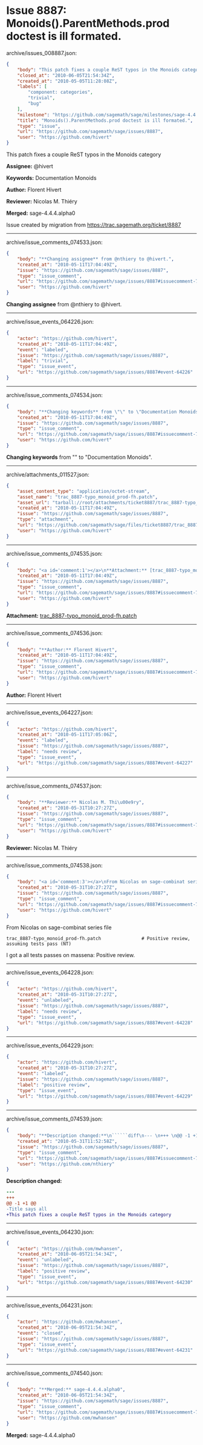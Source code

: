 # Issue 8887: Monoids().ParentMethods.prod doctest is ill formated.

archive/issues_008887.json:
```json
{
    "body": "This patch fixes a couple ReST typos in the Monoids category\n\n**Assignee:** @hivert\n\n**Keywords:** Documentation Monoids\n\n**Author:** Florent Hivert\n\n**Reviewer:** Nicolas M. Thi\u00e9ry\n\n**Merged:** sage-4.4.4.alpha0\n\nIssue created by migration from https://trac.sagemath.org/ticket/8887\n\n",
    "closed_at": "2010-06-05T21:54:34Z",
    "created_at": "2010-05-05T11:28:08Z",
    "labels": [
        "component: categories",
        "trivial",
        "bug"
    ],
    "milestone": "https://github.com/sagemath/sage/milestones/sage-4.4.4",
    "title": "Monoids().ParentMethods.prod doctest is ill formated.",
    "type": "issue",
    "url": "https://github.com/sagemath/sage/issues/8887",
    "user": "https://github.com/hivert"
}
```
This patch fixes a couple ReST typos in the Monoids category

**Assignee:** @hivert

**Keywords:** Documentation Monoids

**Author:** Florent Hivert

**Reviewer:** Nicolas M. Thiéry

**Merged:** sage-4.4.4.alpha0

Issue created by migration from https://trac.sagemath.org/ticket/8887





---

archive/issue_comments_074533.json:
```json
{
    "body": "**Changing assignee** from @nthiery to @hivert.",
    "created_at": "2010-05-11T17:04:49Z",
    "issue": "https://github.com/sagemath/sage/issues/8887",
    "type": "issue_comment",
    "url": "https://github.com/sagemath/sage/issues/8887#issuecomment-74533",
    "user": "https://github.com/hivert"
}
```

**Changing assignee** from @nthiery to @hivert.



---

archive/issue_events_064226.json:
```json
{
    "actor": "https://github.com/hivert",
    "created_at": "2010-05-11T17:04:49Z",
    "event": "labeled",
    "issue": "https://github.com/sagemath/sage/issues/8887",
    "label": "trivial",
    "type": "issue_event",
    "url": "https://github.com/sagemath/sage/issues/8887#event-64226"
}
```



---

archive/issue_comments_074534.json:
```json
{
    "body": "**Changing keywords** from \"\" to \"Documentation Monoids\".",
    "created_at": "2010-05-11T17:04:49Z",
    "issue": "https://github.com/sagemath/sage/issues/8887",
    "type": "issue_comment",
    "url": "https://github.com/sagemath/sage/issues/8887#issuecomment-74534",
    "user": "https://github.com/hivert"
}
```

**Changing keywords** from "" to "Documentation Monoids".



---

archive/attachments_011527.json:
```json
{
    "asset_content_type": "application/octet-stream",
    "asset_name": "trac_8887-typo_monoid_prod-fh.patch",
    "asset_url": "tarball://root/attachments/ticket8887/trac_8887-typo_monoid_prod-fh.patch",
    "created_at": "2010-05-11T17:04:49Z",
    "issue": "https://github.com/sagemath/sage/issues/8887",
    "type": "attachment",
    "url": "https://github.com/sagemath/sage/files/ticket8887/trac_8887-typo_monoid_prod-fh.patch",
    "user": "https://github.com/hivert"
}
```



---

archive/issue_comments_074535.json:
```json
{
    "body": "<a id='comment:1'></a>\n**Attachment:** [trac_8887-typo_monoid_prod-fh.patch](https://github.com/sagemath/sage/files/ticket8887/trac_8887-typo_monoid_prod-fh.patch)",
    "created_at": "2010-05-11T17:04:49Z",
    "issue": "https://github.com/sagemath/sage/issues/8887",
    "type": "issue_comment",
    "url": "https://github.com/sagemath/sage/issues/8887#issuecomment-74535",
    "user": "https://github.com/hivert"
}
```

<a id='comment:1'></a>
**Attachment:** [trac_8887-typo_monoid_prod-fh.patch](https://github.com/sagemath/sage/files/ticket8887/trac_8887-typo_monoid_prod-fh.patch)



---

archive/issue_comments_074536.json:
```json
{
    "body": "**Author:** Florent Hivert",
    "created_at": "2010-05-11T17:04:49Z",
    "issue": "https://github.com/sagemath/sage/issues/8887",
    "type": "issue_comment",
    "url": "https://github.com/sagemath/sage/issues/8887#issuecomment-74536",
    "user": "https://github.com/hivert"
}
```

**Author:** Florent Hivert



---

archive/issue_events_064227.json:
```json
{
    "actor": "https://github.com/hivert",
    "created_at": "2010-05-11T17:05:06Z",
    "event": "labeled",
    "issue": "https://github.com/sagemath/sage/issues/8887",
    "label": "needs review",
    "type": "issue_event",
    "url": "https://github.com/sagemath/sage/issues/8887#event-64227"
}
```



---

archive/issue_comments_074537.json:
```json
{
    "body": "**Reviewer:** Nicolas M. Thi\u00e9ry",
    "created_at": "2010-05-31T10:27:27Z",
    "issue": "https://github.com/sagemath/sage/issues/8887",
    "type": "issue_comment",
    "url": "https://github.com/sagemath/sage/issues/8887#issuecomment-74537",
    "user": "https://github.com/hivert"
}
```

**Reviewer:** Nicolas M. Thiéry



---

archive/issue_comments_074538.json:
```json
{
    "body": "<a id='comment:3'></a>\nFrom Nicolas on sage-combinat series file\n\n```\ntrac_8887-typo_monoid_prod-fh.patch               # Positive review, assuming tests pass (NT)\n```\nI got a all tests passes on massena: Positive review.",
    "created_at": "2010-05-31T10:27:27Z",
    "issue": "https://github.com/sagemath/sage/issues/8887",
    "type": "issue_comment",
    "url": "https://github.com/sagemath/sage/issues/8887#issuecomment-74538",
    "user": "https://github.com/hivert"
}
```

<a id='comment:3'></a>
From Nicolas on sage-combinat series file

```
trac_8887-typo_monoid_prod-fh.patch               # Positive review, assuming tests pass (NT)
```
I got a all tests passes on massena: Positive review.



---

archive/issue_events_064228.json:
```json
{
    "actor": "https://github.com/hivert",
    "created_at": "2010-05-31T10:27:27Z",
    "event": "unlabeled",
    "issue": "https://github.com/sagemath/sage/issues/8887",
    "label": "needs review",
    "type": "issue_event",
    "url": "https://github.com/sagemath/sage/issues/8887#event-64228"
}
```



---

archive/issue_events_064229.json:
```json
{
    "actor": "https://github.com/hivert",
    "created_at": "2010-05-31T10:27:27Z",
    "event": "labeled",
    "issue": "https://github.com/sagemath/sage/issues/8887",
    "label": "positive review",
    "type": "issue_event",
    "url": "https://github.com/sagemath/sage/issues/8887#event-64229"
}
```



---

archive/issue_comments_074539.json:
```json
{
    "body": "**Description changed:**\n``````diff\n--- \n+++ \n@@ -1 +1 @@\n-Title says all\n+This patch fixes a couple ReST typos in the Monoids category\n``````\n",
    "created_at": "2010-05-31T11:52:58Z",
    "issue": "https://github.com/sagemath/sage/issues/8887",
    "type": "issue_comment",
    "url": "https://github.com/sagemath/sage/issues/8887#issuecomment-74539",
    "user": "https://github.com/nthiery"
}
```

**Description changed:**
``````diff
--- 
+++ 
@@ -1 +1 @@
-Title says all
+This patch fixes a couple ReST typos in the Monoids category
``````




---

archive/issue_events_064230.json:
```json
{
    "actor": "https://github.com/mwhansen",
    "created_at": "2010-06-05T21:54:34Z",
    "event": "unlabeled",
    "issue": "https://github.com/sagemath/sage/issues/8887",
    "label": "positive review",
    "type": "issue_event",
    "url": "https://github.com/sagemath/sage/issues/8887#event-64230"
}
```



---

archive/issue_events_064231.json:
```json
{
    "actor": "https://github.com/mwhansen",
    "created_at": "2010-06-05T21:54:34Z",
    "event": "closed",
    "issue": "https://github.com/sagemath/sage/issues/8887",
    "type": "issue_event",
    "url": "https://github.com/sagemath/sage/issues/8887#event-64231"
}
```



---

archive/issue_comments_074540.json:
```json
{
    "body": "**Merged:** sage-4.4.4.alpha0",
    "created_at": "2010-06-05T21:54:34Z",
    "issue": "https://github.com/sagemath/sage/issues/8887",
    "type": "issue_comment",
    "url": "https://github.com/sagemath/sage/issues/8887#issuecomment-74540",
    "user": "https://github.com/mwhansen"
}
```

**Merged:** sage-4.4.4.alpha0
